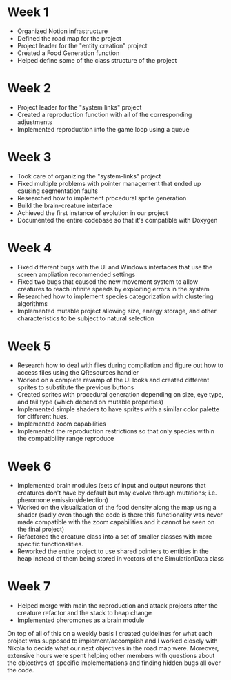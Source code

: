 # Week 1
- Organized Notion infrastructure
- Defined the road map for the project
- Project leader for the "entity creation" project
- Created a Food Generation function
- Helped define some of the class structure of the project

# Week 2
- Project leader for the "system links" project
- Created a reproduction function with all of the corresponding adjustments 
- Implemented reproduction into the game loop using a queue

# Week 3
- Took care of organizing the "system-links" project
- Fixed multiple problems with pointer management that ended up causing segmentation faults
- Researched how to implement procedural sprite generation
- Build the brain-creature interface
- Achieved the first instance of evolution in our project
- Documented the entire codebase so that it's compatible with Doxygen

# Week 4
- Fixed different bugs with the UI and Windows interfaces that use the screen ampliation recommended settings
- Fixed two bugs that caused the new movement system to allow creatures to reach infinite speeds by exploiting errors in the system
- Researched how to implement species categorization with clustering algorithms
- Implemented mutable project allowing size, energy storage, and other characteristics to be subject to natural selection  

# Week 5
- Research how to deal with files during compilation and figure out how to access files using the QResources handler
- Worked on a complete revamp of the UI looks and created different sprites to substitute the previous buttons
- Created sprites with procedural generation depending on size, eye type, and tail type (which depend on mutable properties)
- Implemented simple shaders to have sprites with a similar color palette for different hues.
- Implemented zoom capabilities
- Implemented the reproduction restrictions so that only species within the compatibility range reproduce

# Week 6
- Implemented brain modules (sets of input and output neurons that creatures don't have by default but may evolve through mutations; i.e. pheromone emission/detection)
- Worked on the visualization of the food density along the map using a shader (sadly even though the code is there this functionality was never made compatible with the zoom capabilities and it cannot be seen on the final project)
- Refactored the creature class into a set of smaller classes with more specific functionalities.
- Reworked the entire project to use shared pointers to entities in the heap instead of them being stored in vectors of the SimulationData class

# Week 7
- Helped merge with main the reproduction and attack projects after the creature refactor and the stack to heap change
- Implemented pheromones as a brain module




On top of all of this on a weekly basis I created guidelines for what each project was supposed to implement/accomplish and I worked closely with Nikola to decide what our next objectives in the road map were. Moreover, extensive hours were spent helping other members with questions about the objectives of specific implementations and finding hidden bugs all over the code.
